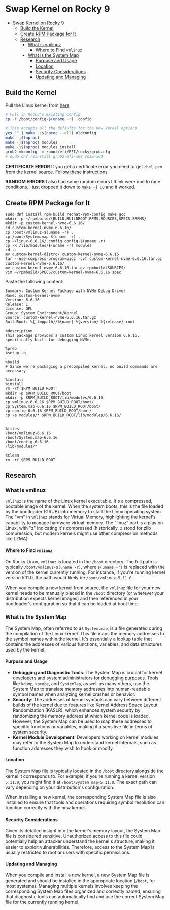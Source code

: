 # Swap Kernel on Rocky 9

- [Swap Kernel on Rocky 9](#swap-kernel-on-rocky-9)
  - [Build the Kernel](#build-the-kernel)
  - [Create RPM Package for It](#create-rpm-package-for-it)
  - [Research](#research)
    - [What is vmlinuz](#what-is-vmlinuz)
      - [Where to Find `vmlinuz`](#where-to-find-vmlinuz)
    - [What is the System Map](#what-is-the-system-map)
      - [Purpose and Usage](#purpose-and-usage)
      - [Location](#location)
      - [Security Considerations](#security-considerations)
      - [Updating and Managing](#updating-and-managing)


## Build the Kernel

Pull the Linux kernel from [here](https://www.kernel.org/)

```bash
# Pull in Rocky's existing config
cp -f /boot/config-$(uname -r) .config

# This accepts all the defaults for the new kernel options
yes "" | make -j$(nproc --all) oldconfig
make -j$(nproc)
make -j$(nproc) modules
make -j$(nproc) modules_install
grub2-mkconfig -o /boot/efi/EFI/rocky/grub.cfg
# sudo dnf reinstall grub2-efi-x64 shim-x64
```

**CERTIFICATE ERROR** If you get a certificate error you need to get `rhel.pem` from the kernel source. [Follow these instructions](https://unix.stackexchange.com/a/769359/240147)

**RANDOM ERRORS** I also had some random errors I think were due to race conditions. I just dropped it down to `make -j 10` and it worked.

## Create RPM Package for It

```
sudo dnf install rpm-build redhat-rpm-config make gcc
mkdir -p ~/rpmbuild/{BUILD,BUILDROOT,RPMS,SOURCES,SPECS,SRPMS}
mkdir -p custom-kernel-nvme-6.6.16/
cd custom-kernel-nvme-6.6.16/
cp /boot/vmlinuz-$(uname -r) .
cp /boot/System.map-$(uname -r) .
cp ~/linux-6.6.16/.config config-$(uname -r)
cp -R /lib/modules/$(uname -r) modules
cd ..
mv custom-kernel-distro/ custom-kernel-nvme-6.6.16
tar --use-compress-program=pigz -cvf custom-kernel-nvme-6.6.16.tar.gz custom-kernel-nvme-6.6.16/
mv custom-kernel-nvme-6.6.16.tar.gz rpmbuild/SOURCES/
vim ~/rpmbuild/SPECS/custom-kernel-nvme-6.6.16.spec
```

Paste the following content:

```
Summary: Custom Kernel Package with NVMe Debug Driver
Name: custom-kernel-nvme
Version: 6.6.16
Release: 1
License: GPL
Group: System Environment/Kernel
Source: custom-kernel-nvme-6.6.16.tar.gz
BuildRoot: %{_tmppath}/%{name}-%{version}-%{release}-root

%description
This package provides a custom Linux kernel version 6.6.16, specifically built for debugging NVMe.

%prep
%setup -q

%build
# Since we're packaging a precompiled kernel, no build commands are necessary

%install
%install
rm -rf $RPM_BUILD_ROOT
mkdir -p $RPM_BUILD_ROOT/boot
mkdir -p $RPM_BUILD_ROOT/lib/modules/6.6.16
cp vmlinuz-6.6.16 $RPM_BUILD_ROOT/boot/
cp System.map-6.6.16 $RPM_BUILD_ROOT/boot/
cp config-6.6.16 $RPM_BUILD_ROOT/boot/
cp -a modules/* $RPM_BUILD_ROOT/lib/modules/6.6.16/


%files
/boot/vmlinuz-6.6.16
/boot/System.map-6.6.16
/boot/config-6.6.16
/lib/modules/*

%clean
rm -rf $RPM_BUILD_ROOT

```

## Research

### What is vmlinuz

`vmlinuz` is the name of the Linux kernel executable. It's a compressed, bootable image of the kernel. When the system boots, this is the file loaded by the bootloader (GRUB) into memory to start the Linux operating system. The "vm" in `vmlinuz` stands for Virtual Memory, highlighting the kernel's capability to manage hardware virtual memory. The "linuz" part is a play on Linux, with "z" indicating it's compressed (historically, `z` stood for zlib compression, but modern kernels might use other compression methods like LZMA).

#### Where to Find `vmlinuz`

On Rocky Linux, `vmlinuz` is located in the `/boot` directory. The full path is typically `/boot/vmlinuz-$(uname -r)`, where `$(uname -r)` is replaced with the version of the kernel currently running. For instance, if you're running kernel version 5.11.0, the path would likely be `/boot/vmlinuz-5.11.0`.

When you compile a new kernel from source, the `vmlinuz` file for your new kernel needs to be manually placed in the `/boot` directory (or wherever your distribution expects kernel images) and then referenced in your bootloader's configuration so that it can be loaded at boot time.

### What is the System Map

The System Map, often referred to as `System.map`, is a file generated during the compilation of the Linux kernel. This file maps the memory addresses to the symbol names within the kernel. It's essentially a lookup table that contains the addresses of various functions, variables, and data structures used by the kernel.

#### Purpose and Usage

- **Debugging and Diagnostic Tools**: The System Map is crucial for kernel developers and system administrators for debugging purposes. Tools like `kdump`, `kprobe`, and `SystemTap`, as well as many others, use the System Map to translate memory addresses into human-readable symbol names when analyzing kernel crashes or behavior.
- **Security**: The addresses of kernel symbols can vary between different builds of the kernel due to features like Kernel Address Space Layout Randomization (KASLR), which enhances system security by randomizing the memory address at which kernel code is loaded. However, the System Map can be used to map these addresses to specific functions or variables, making it a sensitive file in terms of system security.
- **Kernel Module Development**: Developers working on kernel modules may refer to the System Map to understand kernel internals, such as function addresses they wish to hook or modify.

#### Location

The System Map file is typically located in the `/boot` directory alongside the kernel it corresponds to. For example, if you're running a kernel version `5.11.0`, you might find it at `/boot/System.map-5.11.0`. The exact path can vary depending on your distribution's configuration.

When installing a new kernel, the corresponding System Map file is also installed to ensure that tools and operations requiring symbol resolution can function correctly with the new kernel.

#### Security Considerations

Given its detailed insight into the kernel's memory layout, the System Map file is considered sensitive. Unauthorized access to this file could potentially help an attacker understand the kernel's structure, making it easier to exploit vulnerabilities. Therefore, access to the System Map is usually restricted to root or users with specific permissions.

#### Updating and Managing

When you compile and install a new kernel, a new System Map file is generated and should be installed in the appropriate location (`/boot`, for most systems). Managing multiple kernels involves keeping the corresponding System Map files organized and correctly named, ensuring that diagnostic tools can automatically find and use the correct System Map file for the currently running kernel.